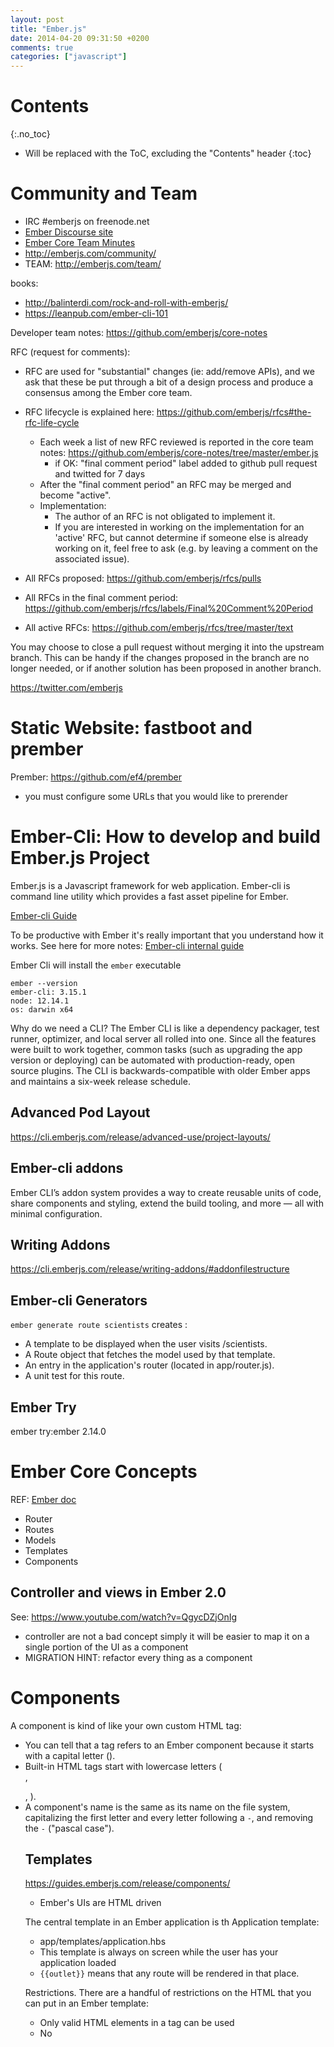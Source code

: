 ```yaml
---
layout: post
title: "Ember.js"
date: 2014-04-20 09:31:50 +0200
comments: true
categories: ["javascript"]
---
```


# Contents
{:.no_toc}

* Will be replaced with the ToC, excluding the "Contents" header
{:toc}

# Community and Team

* IRC #emberjs on freenode.net
* [Ember Discourse site](http://discuss.emberjs.com/)
* [Ember Core Team Minutes](http://emberjs.com/blog/tags/core-team-meeting-minutes.html)
* http://emberjs.com/community/
* TEAM: http://emberjs.com/team/

books:

* http://balinterdi.com/rock-and-roll-with-emberjs/
* https://leanpub.com/ember-cli-101

Developer team notes: https://github.com/emberjs/core-notes

RFC (request for comments):

* RFC are used for "substantial" changes (ie: add/remove APIs), and we ask that these be put through a bit of a design process and produce a consensus among the Ember core team.
* RFC lifecycle is explained here: https://github.com/emberjs/rfcs#the-rfc-life-cycle
  * Each week a list of new RFC reviewed is reported in the core team notes: https://github.com/emberjs/core-notes/tree/master/ember.js
    * if OK: "final comment period" label added to github pull request and twitted for 7 days
  * After the "final comment period" an RFC may be merged and become "active".
  * Implementation:
    * The author of an RFC is not obligated to implement it.
    * If you are interested in working on the implementation for an 'active' RFC, but cannot determine if someone else is already working on it, feel free to ask (e.g. by leaving a comment on the associated issue).


* All RFCs proposed: https://github.com/emberjs/rfcs/pulls
* All RFCs in the final comment period:  https://github.com/emberjs/rfcs/labels/Final%20Comment%20Period
* All active RFCs: https://github.com/emberjs/rfcs/tree/master/text

You may choose to close a pull request without merging it into the upstream branch. This can be handy if the changes proposed in the branch are no longer needed, or if another solution has been proposed in another branch.


https://twitter.com/emberjs

# Static Website: fastboot and prember

Prember: https://github.com/ef4/prember

* you must configure some URLs that you would like to prerender


# Ember-Cli: How to develop and build Ember.js Project

Ember.js is a Javascript framework for web application.
Ember-cli is command line utility which provides a fast asset pipeline
for Ember.

[Ember-cli Guide](https://cli.emberjs.com/release/)

To be productive with Ember it's really important that you understand
how it works. See here for more notes: [Ember-cli internal guide]({{site.url}}/guides/ember_cli.html)

Ember Cli will install the `ember` executable

```
ember --version
ember-cli: 3.15.1
node: 12.14.1
os: darwin x64
```

Why do we need a CLI?
The Ember CLI is like a dependency packager, test runner, optimizer, and local server all rolled into one. Since all the features were built to work together, common tasks (such as upgrading the app version or deploying) can be automated with production-ready, open source plugins. The CLI is backwards-compatible with older Ember apps and maintains a six-week release schedule.

## Advanced Pod Layout

https://cli.emberjs.com/release/advanced-use/project-layouts/



## Ember-cli addons

Ember CLI’s addon system provides a way to create reusable units of code, share components and styling, extend the build tooling, and more — all with minimal configuration.

## Writing Addons

https://cli.emberjs.com/release/writing-addons/#addonfilestructure



## Ember-cli Generators

`ember generate route scientists` creates :

* A template to be displayed when the user visits /scientists.
* A Route object that fetches the model used by that template.
* An entry in the application's router (located in app/router.js).
* A unit test for this route.

## Ember Try

ember try:ember 2.14.0

# Ember Core Concepts

REF: [Ember doc](http://guides.emberjs.com/v1.11.0/concepts/core-concepts/)

* Router
* Routes
* Models
* Templates
* Components

## Controller and views in Ember 2.0

See: https://www.youtube.com/watch?v=QgycDZjOnIg

* controller are not a bad concept simply it will be easier to map it on a single portion of the UI as a component
* MIGRATION HINT: refactor every thing as a component

# Components

A component is kind of like your own custom HTML tag:

* You can tell that a tag refers to an Ember component because it starts with a capital letter (<ReceivedMessage>).
* Built-in HTML tags start with lowercase letters (<div>, <p>, <table>).
* A component's name is the same as its name on the file system, capitalizing the first letter and every letter following a `-`, and removing the `-` ("pascal case").

## Templates

https://guides.emberjs.com/release/components/

*  Ember's UIs are HTML driven


The central template in an Ember application is th Application template:

* app/templates/application.hbs
* This template is always on screen while the user has your application loaded
* `{{outlet}}` means that any route will be rendered in that place.


Restrictions. There are a handful of restrictions on the HTML that you can put in an Ember template:

* Only valid HTML elements in a <body> tag can be used
* No <script> tags

## Nesting Components in Folders

https://guides.emberjs.com/release/components/introducing-components/#toc_nesting-components-in-folders

```
app/
  components/
    received-message.hbs
      received-message/
        avatar.hbs
        username.hbs
```

Use the `::` separator in templates to access components within a folder: `<ReceivedMessage::Username />`

If you prefer to keep all components in subdir, these syntax equivalent:

* app/components/received-message.hbs
* app/components/received-message/index.hbs

Both allow you to include the components as `<ReceivedMessage />`

## Components Arguments

This component app/components/avatar.hbs: `<div class="avatar" title="{{@title}}">{{@initial}}</div>`

* Have two args: {{@title}} and {{@initial}}
* To use it: `<Avatar @title="Tomster's avatar" @initial="T" />`

@ Syntax:

* Ember uses the `@` syntax for its components instead of normal HTML attribute syntax
* The `...attributes` syntax determines where the attributes from a tag should appear in the component's template.


NOTE:

* If ...attributes appears after an attribute, it overrides that attribute. If it appears before an attribute, it does not.
* In addition, the class attribute is special, and will be merged with any existing classes on the element rather than overwriting them. This allows you to progressively add CSS classes to your components, and makes them more flexible overall.

## Conditional content

`#if` https://guides.emberjs.com/release/components/conditional-content/

```
  {{#if @localTime}}
    <span class="local-time">their local time is {{@localTime}}</span>
  {{/if}}
```

Inline:

* Useful to conditially adding standard attributes
* <div class="avatar {{if @isActive "is-active"}}" title="{{@title}}">

Falsy in Ember Templates:

* 0, false, null, undefined, and the empty string are falsy (like in JS) 
* ... and also the `empty array``

example of true:

```
<Avatar
  @title="Tomster's avatar"
  @initial="T"
  @isActive={{true}}
/>
```

NOTE: we have to wrap the values in double curlies (like {{true}}). Values that are not wrapped in curlies are assigned as strings, matching the behavior of HTML attributes.

example of false by omitting:

```
<Avatar
  @title="Zoey's avatar"
  @initial="Z"
  class="current-user"
/>
```


## Block Content



# Router and Routes

[Guide](https://guides.emberjs.com/release/routing/)

Imagine we are writing a web app for managing a blog. At any given time, we should be able to answer questions like What post are they looking at? and Are they editing it?

In Ember.js, the answer to these questions is determined by the URL.

The URL can be set in a few ways:

* The user loads the app for the first time.
* The user changes the URL manually, such as by clicking the back button or by editing the address bar.
* The user clicks a link within the app.
* Some other event in the app causes the URL to change.
* Regardless of how the URL becomes set, the Ember router then maps the current URL to one or more route handlers.

A route handler can do several things:

* It can render a template.
* It can load a model that is then available to the template.
* It can redirect to a new route, such as if the user isn't allowed to visit that part of the app.
* It can handle actions that involve changing a model or transitioning to a new route.

What is a Route? An object that fetches the model used by that template

When your application starts, the router matches the current URL to the routes that you've defined. The routes (`app/routes/route-name.js`), in turn, are responsible for:

* displaying templates `app/templates/route-name.hbs`
* loading data,
* and setting up application state.

The Router config is here: `app/router.js`

```
Router.map(function() {
  this.route('about', { path: '/about' });
  this.route('favorites', { path: '/favs' });
});
```

`path` is optional, if omitted it will the same as the route name

To add a link to a route from a template: <LinkTo @route="about">About</LinkTo>

## Defining Routes

### Nested Routes

TODO:

* Use case pratico: https://thoughtbot.com/blog/embracing-ember-routes   ma meglio cercarne altri....
* When to don't use them https://ilyaradchenko.com/ember's-nested-routes-and-urls-explored/
* When to use them: https://ilyaradchenko.com/using-nested-routes-in-ember/
* Leggersi meglio come funziona l' {{outlet}} nella parent route


https://guides.emberjs.com/release/routing/defining-your-routes/#toc_nested-routes

```
Router.map(function() {
  this.route('posts', function() {
    this.route('new');
  });
});
```

Assuming you have already generated the posts route, to generate the above nested route you would run: `ember generate route posts/new`

### The Application Route

https://guides.emberjs.com/release/routing/defining-your-routes/#toc_the-application-route

TODO

### Index Routes

https://guides.emberjs.com/release/routing/defining-your-routes/#toc_index-routes

TODO 

### Dynamic Segments

https://guides.emberjs.com/release/routing/defining-your-routes/#toc_dynamic-segments

TODO

`this.route('post', { path: '/post/:post_id' });`

If the user navigates to /post/5, the route will then have the post_id of 5 to use to load the correct post. 

Convention of `:model-name_id`:

* in the example above `Post` will be the Specifyed Route's Model, https://guides.emberjs.com/release/routing/specifying-a-routes-model/

### Wildcard Globbing Routes

https://guides.emberjs.com/release/routing/defining-your-routes/#toc_wildcard--globbing-routes

Usecase: This could be used, for example, if you'd like a catch-all route which is useful when the user enters an incorrect URL not managed by your app.

### Route Handlers

https://guides.emberjs.com/release/routing/defining-your-routes/#toc_route-handlers

### Transitioning Between Routes

https://guides.emberjs.com/release/routing/defining-your-routes/#toc_transitioning-between-routes

Once the routes are defined, how do we go about transitioning between them within our application? It depends on where the transition needs to take place:

* From a template, use <LinkTo /> as mentioned above
* From a route, use the `transitionTo()` method
* From a controller, use the `transitionToRoute()` method
* From anywhere else in your application, such as a component, inject the Router Service and use the `transition()` method

## Linking between routes

https://guides.emberjs.com/release/routing/linking-between-routes/

TODO

## Specifying a Route's Model

https://guides.emberjs.com/release/routing/specifying-a-routes-model/



# Models

# config/environment.js

Tutorial: http://blog.yanted.com/2015/04/02/ember-js-quick-tip-4-run-code-in-certain-environments/


Example of `config/environment.js` :

~~~
module.exports = function(environment) {
  // Default env (development)
  var ENV = {
    api: {
      host: 'http://localhost:3000',
    },
  };

  if (environment === 'production') {
    ENV.api.host = 'http://www.example.com';
  }
};
~~~

You could access the config by importing it everywhere in your app, from routes to controllers to functions in your lib  folder: `import config from '../config/environment';`

Bay default the `app.js` import environment:

~~~
import Ember from 'ember';
import Resolver from 'ember/resolver';
import loadInitializers from 'ember/load-initializers';
import config from './config/environment';
~~~

environment.js uses the `module.exports` syntax

## HOWTO include code based on the environment

how would you add certain code to your application depending on the environment?
Using `in-repo-addon`

TODO: see here

~~~
+  "ember-addon": {
+    "paths": [
+      "lib/errortracking"
+    ]
~~~

## Ember-Resolver

[Homepage](https://github.com/stefanpenner/ember-resolver)

It uses the es6-module-transpiler see [here](http://eviltrout.com/2014/05/03/getting-started-with-es6.html)

[Ember-cli doc: modules and resolver](http://www.ember-cli.com/#using-modules)

# Ember Object Model: Classes and Instances

Doc: [The Ember Object Model](http://emberjs.com/guides/object-model/classes-and-instances/)
ref:

* [UNDERSTANDING EMBER.OBJECT](http://www.cerebris.com/blog/2012/03/06/understanding-ember-object/): ember prototype chain.

Almost every object in Ember.js is derived from a common object: **Ember.Object**. This object is used as the basis for views, controllers, models, and even the application itself.

This simple architectural decision is responsible for much of the consistency across Ember. Because every object has been derived from the same core object, they all share some core capabilities. Every Ember object can observe the properties of other objects, bind their properties to the properties of other objects, specify and update computed properties, and much more.

* `_super()`
* `Ember.Object.extend()` : define classes
* `create()`: instantiate classes
* `init()`:

`packages/ember-runtime/lib/system/core_object.js` define ` extend: function extend()` at line 500

~~~javascript
  extend: function extend() {
    var Class = makeCtor();
    var proto;
    Class.ClassMixin = Mixin.create(this.ClassMixin);
    Class.PrototypeMixin = Mixin.create(this.PrototypeMixin);

    Class.ClassMixin.ownerConstructor = Class;
    Class.PrototypeMixin.ownerConstructor = Class;

    reopen.apply(Class.PrototypeMixin, arguments);

    Class.superclass = this;
    Class.__super__  = this.prototype;

    proto = Class.prototype = o_create(this.prototype);
    proto.constructor = Class;
    generateGuid(proto);
    meta(proto).proto = proto; // this will disable observers on prototype

    Class.ClassMixin.apply(Class);
    return Class;
  },
~~~

## Mixin
Ember.Mixin is a [public class](http://emberjs.com/api/classes/Ember.Mixin.html).

The `Ember.Mixin` class allows you to create mixins, whose properties can beadded to other classes:

* Create a Mixin: `Ember.Mixin.create`
* Extend a constructor's prototype with a Mixin using Ember.Object
methods


For instance,

~~~javascript
  App.Editable = Ember.Mixin.create({
    edit: function() {
      console.log('starting to edit');
      this.set('isEditing', true);
    },
    isEditing: false
  });
~~~


### Internals
TODO: `ember-metal/lib/mixin.js` defines the Mixin function but I don't
understand when it is assigned to the Ember namespace to obtain
`Ember.Mixin`

`ember-metal/lib/mixin.js`

~~~javascript
Mixin.create = function() {
  // ES6TODO: this relies on a global state?
  Ember.anyUnprocessedMixins = true;
  var M = this;         ///// TRICK
  return initMixin(new M(), arguments);
};
~~~

TODO: non capisco che cavolo fa questo pezzo qua sopra... perchè fa quel trick con M() ?
In sostanza un mixin sembra un'oggetto che raccoglie nella property
`properties` tutte i metodi che dell'oggetto che passi a `create()`



# Wrapping external code

Wrapping code in Ember

* https://eviltrout.com/2016/02/25/fixing-android-performance.html paragraph ""Wrapping code in Ember"
* https://www.youtube.com/watch?v=S_l_DL8ysQQ

# Widget in Ember

Ember Engines? cerca mail di matte

# Ember Debug

A Flowchart about howto debug an Ember App: https://www.mutuallyhuman.com/blog/2016/08/12/an-ember-debugging-flowchart

# Ember Test

* Toran Billups @toranb
* EMBERCONF 2015 - TEST-DRIVEN DEVELOPMENT BY EXAMPLE https://www.youtube.com/watch?v=2b1vcg_XSR8
  * tutorial inspired by the above talk: http://culttt.com/2015/06/22/writing-your-first-ember-js-acceptance-test/
  * The idea behind this talk is to get feedback with TDD and in giving this demonstration Billups mentions that whenever he watched live coding sessions it was very often the smaller things that proved helped him learn than the bigger picture itself. Throughout this talk Billups commentates the things that he has learnt about Test Driven Development and how he will fail tests to monitor feedback with what is expected.

* Outside In TDD by Toran Billups - Global Ember Meetup gen 2016 https://vimeo.com/146953048
* Write Better Ember Tests https://medium.com/@jonpitch/write-better-ember-tests-d2e22fb76bf2#.p3j9lnv62


# Ember Best Practicies

## Enforce Code Style Guides

https://github.com/DockYard/ember-suave

## Ember Style

Project style:

* https://github.com/chrislopresto/ember-freestyle
* https://usecanvas.com/dockyard/emberconf-2016-living-style-guide-driven-development-chris-lopresto/3PFRQprRsMJKccvGbjGTHF


# Ember Internals


## Reference

* http://discuss.emberjs.com/t/guide-to-hacking-ember/8565/3
* [ALapAround] VIDEO Oct 19, 2015: A lap around the Ember source code with Yehuda Katz https://www.youtube.com/watch?v=RN_kVPga9y8
* How to build, code guidelines, etc: https://github.com/emberjs/ember.js/blob/master/CONTRIBUTING.md

* http://stackoverflow.com/questions/8947156/overview-of-the-ember-js-code


## Run tests

npm install && bower install && npm test

`/tests/index.html?hidepassed&package=ember-metal`

(To see tests in the browser, run npm start and open http://localhost:4200/tests/index.html)

## Intro to ember internal

function makeCtor()


* **ember-metal/lib/core.js** Define the Ember namespace. A lot of init staff are performed here.

## Source Code Overview

Ember.js consists of several packages including the most relevant ones:

* ember-metal
* ember-runtime
* ember-views
* ember-handlebars
* ember-routing

How deprecations are handled: [ALapAround] VIDEO min 17:00:
  * Deprecation are not bad, removal are bad. That's why Ember want to deprecate as soon as possible to give you time before removal.

How feature flag are handled: [ALapAround] VIDEO min 13:00



### Metal Package

* consists of several foundation technologies: observers, bindings, computed properties, and a run loop.

* Is the module with least dependencies. It's like the Kernel of the Ember project. Optimisation stuff goes here. [Ref: ALapAround]

#### Helpers

`is_blank.js`:

* Why is it useful? Because it's not easy with JS to check if an object is Empty
* Problems arise because the are different scenarios in which we consider the object empity:
  * an object could be none or undefined (see `isNone` helper)
  * an object with size or length properties set to 0
  * if the object is a function it has a length property (the numeber of args)


`is_empty.js`



### Runtime Package

* provides the Ember object system along with a handful of useful classes. The object system is built with many of the foundational technologies implemented in metal, but exposes them in a much cleaner way to the application developer.
  * Depends on ember metal

ember-runtime/lib/system/core_objects.js:

* function makeCtor() // ritorna Class
* var CoreObject = makeCtor(); //CoreObject è contruito da makeCtor()
* CoreObject.PrototypeMixin = Mixin.create(...)

[ALapAround] VIDEO min 23:00: A lot of stuff in this module will be removed in the 2.x cycle

### ember-runtime/lib/system/object.js

### Container package

[ALapAround] VIDEO min 35:00


Responsability:

* is responsible for managing instances, give you instances and caching them
* The container uses the resolver to go grom internal name to location on disk

container.register
container.lookup
container.inject


registry.container to create multiple instances, use cases:
* app.reset() for test -> limitation for parallel test
* registry.container()
* Usefull for fastboot min 44:00 [ALapAround] how the fast boot visit method works



### Ember-views package

is pretty self-explanatory, it's the Ember view system built on top of the runtime. On top of that, is the ember-handlebars package which depends on ember-views to provide auto-updating templates on top of the Handlebars templating system.

### Ember-routing package

provides the system responsible for maintaining the application structure and state. It allows to connect the views to specific parts of your app as well as transitioning between states. For more details see the Router code source



#Ember Data

http://emberjs.com/guides/models/
http://www.toptal.com/emberjs/a-thorough-guide-to-ember-data

Application's controllers and routes have access to this shared store.
